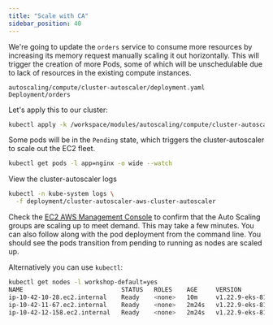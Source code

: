 ```yaml
---
title: "Scale with CA"
sidebar_position: 40
---
```


We're going to update the `orders` service to consume more resources by increasing its memory request manually scaling it out horizontally. This will trigger the creation of more Pods, some of which will be unschedulable due to lack of resources in the existing compute instances.

```kustomization
autoscaling/compute/cluster-autoscaler/deployment.yaml
Deployment/orders
```

Let's apply this to our cluster:

```bash hook=ca-pod-scaleout timeout=180
kubectl apply -k /workspace/modules/autoscaling/compute/cluster-autoscaler
```

Some pods will be in the `Pending` state, which triggers the cluster-autoscaler to scale out the EC2 fleet.

```bash test=false
kubectl get pods -l app=nginx -o wide --watch
```

View the cluster-autoscaler logs

```bash test=false
kubectl -n kube-system logs \
  -f deployment/cluster-autoscaler-aws-cluster-autoscaler
```

Check the [EC2 AWS Management Console](https://console.aws.amazon.com/ec2/home?#Instances:sort=instanceId) to confirm that the Auto Scaling groups are scaling up to meet demand. This may take a few minutes. You can also follow along with the pod deployment from the command line. You should see the pods transition from pending to running as nodes are scaled up.

Alternatively you can use `kubectl`:

```bash
kubectl get nodes -l workshop-default=yes
NAME                           STATUS   ROLES    AGE     VERSION
ip-10-42-10-28.ec2.internal    Ready    <none>   10m     v1.22.9-eks-810597c
ip-10-42-11-67.ec2.internal    Ready    <none>   2m24s   v1.22.9-eks-810597c
ip-10-42-12-158.ec2.internal   Ready    <none>   2m24s   v1.22.9-eks-810597c
```
